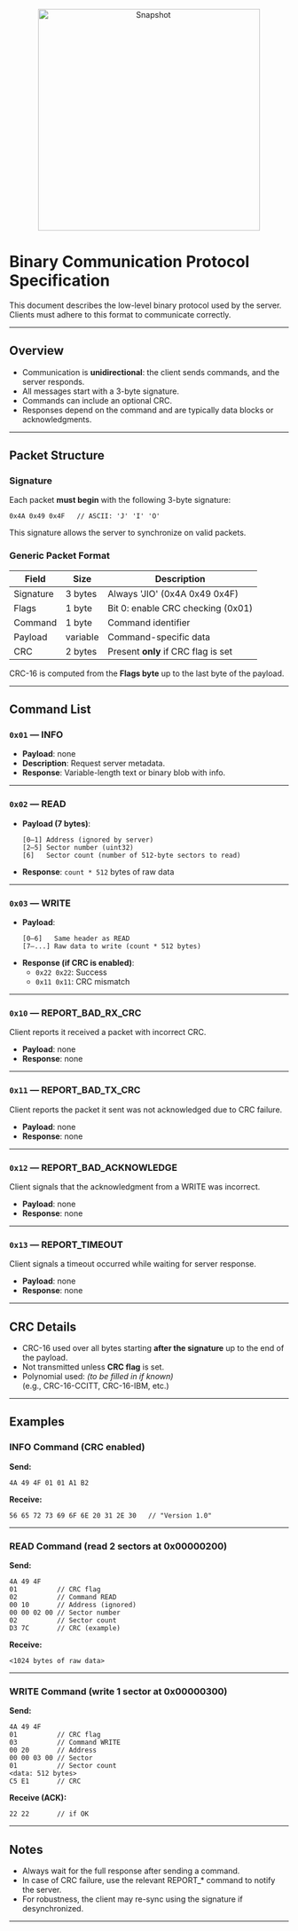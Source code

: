 <p align="center">
  <img src="./readme_resources/snapshot.png" alt="Snapshot" width="400"/>
</p>

# Binary Communication Protocol Specification

This document describes the low-level binary protocol used by the server. Clients must adhere to this format to communicate correctly.

---

## Overview

- Communication is **unidirectional**: the client sends commands, and the server responds.
- All messages start with a 3-byte signature.
- Commands can include an optional CRC.
- Responses depend on the command and are typically data blocks or acknowledgments.

---

## Packet Structure

### Signature

Each packet **must begin** with the following 3-byte signature:

```
0x4A 0x49 0x4F   // ASCII: 'J' 'I' 'O'
```

This signature allows the server to synchronize on valid packets.

### Generic Packet Format

| Field     | Size        | Description                                  |
|-----------|-------------|----------------------------------------------|
| Signature | 3 bytes     | Always 'JIO' (0x4A 0x49 0x4F)                |
| Flags     | 1 byte      | Bit 0: enable CRC checking (0x01)           |
| Command   | 1 byte      | Command identifier                           |
| Payload   | variable    | Command-specific data                        |
| CRC       | 2 bytes     | Present **only** if CRC flag is set          |

CRC-16 is computed from the **Flags byte** up to the last byte of the payload.

---

## Command List

### `0x01` — INFO

- **Payload**: none
- **Description**: Request server metadata.
- **Response**: Variable-length text or binary blob with info.

---

### `0x02` — READ

- **Payload (7 bytes)**:
  ```
  [0–1] Address (ignored by server)
  [2–5] Sector number (uint32)
  [6]   Sector count (number of 512-byte sectors to read)
  ```
- **Response**: `count * 512` bytes of raw data

---

### `0x03` — WRITE

- **Payload**:
  ```
  [0–6]   Same header as READ
  [7–...] Raw data to write (count * 512 bytes)
  ```
- **Response (if CRC is enabled)**:
  - `0x22 0x22`: Success
  - `0x11 0x11`: CRC mismatch

---

### `0x10` — REPORT_BAD_RX_CRC

Client reports it received a packet with incorrect CRC.

- **Payload**: none
- **Response**: none

---

### `0x11` — REPORT_BAD_TX_CRC

Client reports the packet it sent was not acknowledged due to CRC failure.

- **Payload**: none
- **Response**: none

---

### `0x12` — REPORT_BAD_ACKNOWLEDGE

Client signals that the acknowledgment from a WRITE was incorrect.

- **Payload**: none
- **Response**: none

---

### `0x13` — REPORT_TIMEOUT

Client signals a timeout occurred while waiting for server response.

- **Payload**: none
- **Response**: none

---

## CRC Details

- CRC-16 used over all bytes starting **after the signature** up to the end of the payload.
- Not transmitted unless **CRC flag** is set.
- Polynomial used: _(to be filled in if known)_  
  (e.g., CRC-16-CCITT, CRC-16-IBM, etc.)

---

## Examples

### INFO Command (CRC enabled)

**Send:**
```
4A 49 4F 01 01 A1 B2
```

**Receive:**
```
56 65 72 73 69 6F 6E 20 31 2E 30   // "Version 1.0"
```

---

### READ Command (read 2 sectors at 0x00000200)

**Send:**
```
4A 49 4F
01          // CRC flag
02          // Command READ
00 10       // Address (ignored)
00 00 02 00 // Sector number
02          // Sector count
D3 7C       // CRC (example)
```

**Receive:**
```
<1024 bytes of raw data>
```

---

### WRITE Command (write 1 sector at 0x00000300)

**Send:**
```
4A 49 4F
01          // CRC flag
03          // Command WRITE
00 20       // Address
00 00 03 00 // Sector
01          // Sector count
<data: 512 bytes>
C5 E1       // CRC
```

**Receive (ACK):**
```
22 22       // if OK
```

---

## Notes

- Always wait for the full response after sending a command.
- In case of CRC failure, use the relevant REPORT_* command to notify the server.
- For robustness, the client may re-sync using the signature if desynchronized.

---
